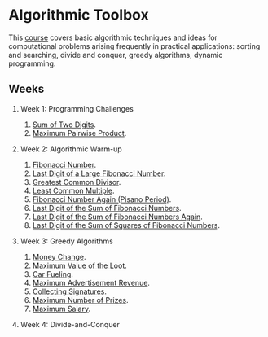 # Algorithmic Toolbox

This [course](https://www.coursera.org/learn/algorithmic-toolbox?specialization=data-structures-algorithms) covers basic algorithmic techniques and ideas for computational problems arising frequently in practical applications: sorting and searching, divide and conquer, greedy algorithms, dynamic programming.

## Weeks

1. Week 1: Programming Challenges
    1. [Sum of Two Digits](./week1_programming_challenges/p1_sum_of_two_digits.py).
    2. [Maximum Pairwise Product](./week1_programming_challenges/p2_maximum_pairwise_product.py).
2. Week 2: Algorithmic Warm-up
    1. [Fibonacci Number](./week2_algorithmic_warm_up/p1_fibonacci_numbers.py).
    2. [Last Digit of a Large Fibonacci Number](./week2_algorithmic_warm_up/p2_last_digit_of_large_fibonacci_number.py).
    3. [Greatest Common Divisor](./week2_algorithmic_warm_up/p3_greatest_common_divisor.py).
    4. [Least Common Multiple](./week2_algorithmic_warm_up/p4_least_common_multiple.py).
    5. [Fibonacci Number Again (Pisano Period)](./week2_algorithmic_warm_up/p5_fibonacci_number_again.py).
    6. [Last Digit of the Sum of Fibonacci Numbers](./week2_algorithmic_warm_up/p6_last_digit_of_the_sum_of_fibonacci_numbers.py).
    7. [Last Digit of the Sum of Fibonacci Numbers Again](./week2_algorithmic_warm_up/p7_last_digit_of_the_sum_of_fibonacci_numbers_again.py).
    8. [Last Digit of the Sum of Squares of Fibonacci Numbers](./week2_algorithmic_warm_up/p8_last_digit_of_the_sum_of_squares_of_fibonacci_numbers.py).
3. Week 3: Greedy Algorithms
    1. [Money Change](./week3_greedy_algorithms/p1_money_change.py).
    2. [Maximum Value of the Loot](./week3_greedy_algorithms/p2_maximum_value_of_the_loot.py).
    3. [Car Fueling](./week3_greedy_algorithms/p3_car_fueling.py).
    4. [Maximum Advertisement Revenue](./week3_greedy_algorithms/p4_maximum_advertisement_revenue.py).
    5. [Collecting Signatures](./week3_greedy_algorithms/p5_collecting_signatures.py).
    6. [Maximum Number of Prizes](./week3_greedy_algorithms/p6_maximum_number_of_prizes.py).
    7. [Maximum Salary](./week3_greedy_algorithms/p7_maximum_salary.py).

4. Week 4: Divide-and-Conquer
